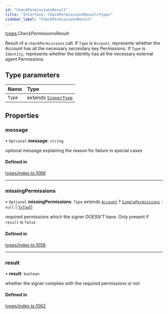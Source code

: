 ```yaml
---
id: "CheckPermissionsResult"
title: "Interface: CheckPermissionsResult<Type>"
sidebar_label: "CheckPermissionsResult"
---
```


[types](../../../modules/Types/Types.md).CheckPermissionsResult

Result of a `checkPermissions` call. If `Type` is `Account`, represents whether the Account
  has all the necessary secondary key Permissions. If `Type` is `Identity`, represents whether the
  Identity has all the necessary external agent Permissions

## Type parameters

| Name | Type |
| :------ | :------ |
| `Type` | extends [`SignerType`](../../../enums/Types/SignerType/SignerType.md) |

## Properties

### message

• `Optional` **message**: `string`

optional message explaining the reason for failure in special cases

#### Defined in

[types/index.ts:1066](https://github.com/PolymeshAssociation/polymesh-sdk/blob/95e180d28/src/types/index.ts#L1066)

___

### missingPermissions

• `Optional` **missingPermissions**: `Type` extends [`Account`](../../../enums/Types/SignerType/SignerType.md#account) ? [`SimplePermissions`](../SimplePermissions/SimplePermissions.md) : ``null`` \| [`TxTag`](../../../modules/Generated/Types/Types.md#txtag)[]

required permissions which the signer *DOESN'T* have. Only present if `result` is `false`

#### Defined in

[types/index.ts:1058](https://github.com/PolymeshAssociation/polymesh-sdk/blob/95e180d28/src/types/index.ts#L1058)

___

### result

• **result**: `boolean`

whether the signer complies with the required permissions or not

#### Defined in

[types/index.ts:1062](https://github.com/PolymeshAssociation/polymesh-sdk/blob/95e180d28/src/types/index.ts#L1062)

